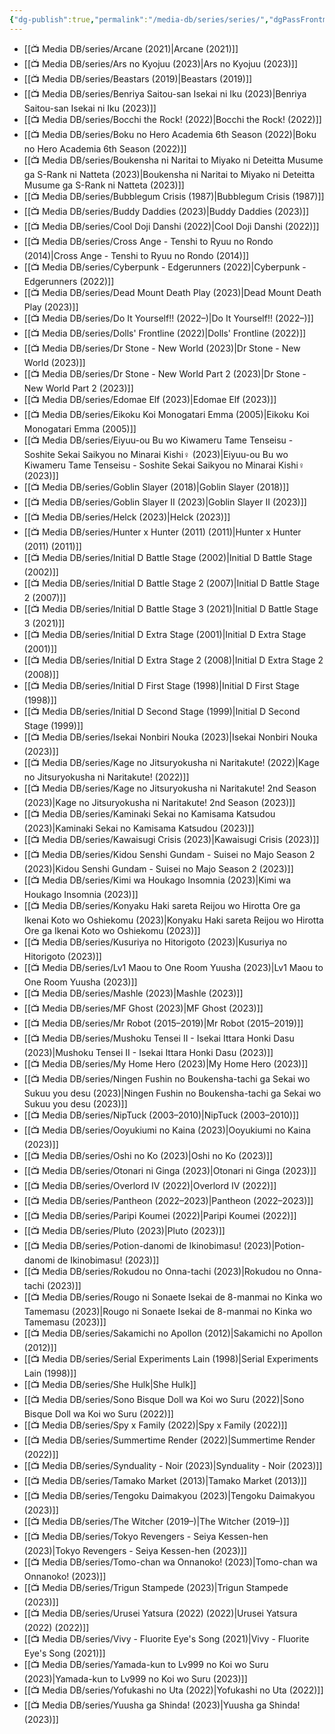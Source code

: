 ```yaml
---
{"dg-publish":true,"permalink":"/media-db/series/series/","dgPassFrontmatter":true,"noteIcon":"3","created":"2023-12-12T19:56:06.519+05:30","updated":"2023-12-29T21:47:26.264+05:30"}
---
```



- [[📺 Media DB/series/Arcane (2021)\|Arcane (2021)]]
- [[📺 Media DB/series/Ars no Kyojuu (2023)\|Ars no Kyojuu (2023)]]
- [[📺 Media DB/series/Beastars (2019)\|Beastars (2019)]]
- [[📺 Media DB/series/Benriya Saitou-san Isekai ni Iku (2023)\|Benriya Saitou-san Isekai ni Iku (2023)]]
- [[📺 Media DB/series/Bocchi the Rock! (2022)\|Bocchi the Rock! (2022)]]
- [[📺 Media DB/series/Boku no Hero Academia 6th Season (2022)\|Boku no Hero Academia 6th Season (2022)]]
- [[📺 Media DB/series/Boukensha ni Naritai to Miyako ni Deteitta Musume ga S-Rank ni Natteta (2023)\|Boukensha ni Naritai to Miyako ni Deteitta Musume ga S-Rank ni Natteta (2023)]]
- [[📺 Media DB/series/Bubblegum Crisis (1987)\|Bubblegum Crisis (1987)]]
- [[📺 Media DB/series/Buddy Daddies (2023)\|Buddy Daddies (2023)]]
- [[📺 Media DB/series/Cool Doji Danshi (2022)\|Cool Doji Danshi (2022)]]
- [[📺 Media DB/series/Cross Ange - Tenshi to Ryuu no Rondo (2014)\|Cross Ange - Tenshi to Ryuu no Rondo (2014)]]
- [[📺 Media DB/series/Cyberpunk - Edgerunners (2022)\|Cyberpunk - Edgerunners (2022)]]
- [[📺 Media DB/series/Dead Mount Death Play (2023)\|Dead Mount Death Play (2023)]]
- [[📺 Media DB/series/Do It Yourself!! (2022–)\|Do It Yourself!! (2022–)]]
- [[📺 Media DB/series/Dolls' Frontline (2022)\|Dolls' Frontline (2022)]]
- [[📺 Media DB/series/Dr Stone - New World (2023)\|Dr Stone - New World (2023)]]
- [[📺 Media DB/series/Dr Stone - New World Part 2 (2023)\|Dr Stone - New World Part 2 (2023)]]
- [[📺 Media DB/series/Edomae Elf (2023)\|Edomae Elf (2023)]]
- [[📺 Media DB/series/Eikoku Koi Monogatari Emma (2005)\|Eikoku Koi Monogatari Emma (2005)]]
- [[📺 Media DB/series/Eiyuu-ou Bu wo Kiwameru Tame Tenseisu - Soshite Sekai Saikyou no Minarai Kishi♀ (2023)\|Eiyuu-ou Bu wo Kiwameru Tame Tenseisu - Soshite Sekai Saikyou no Minarai Kishi♀ (2023)]]
- [[📺 Media DB/series/Goblin Slayer (2018)\|Goblin Slayer (2018)]]
- [[📺 Media DB/series/Goblin Slayer II (2023)\|Goblin Slayer II (2023)]]
- [[📺 Media DB/series/Helck (2023)\|Helck (2023)]]
- [[📺 Media DB/series/Hunter x Hunter (2011) (2011)\|Hunter x Hunter (2011) (2011)]]
- [[📺 Media DB/series/Initial D Battle Stage (2002)\|Initial D Battle Stage (2002)]]
- [[📺 Media DB/series/Initial D Battle Stage 2 (2007)\|Initial D Battle Stage 2 (2007)]]
- [[📺 Media DB/series/Initial D Battle Stage 3 (2021)\|Initial D Battle Stage 3 (2021)]]
- [[📺 Media DB/series/Initial D Extra Stage (2001)\|Initial D Extra Stage (2001)]]
- [[📺 Media DB/series/Initial D Extra Stage 2 (2008)\|Initial D Extra Stage 2 (2008)]]
- [[📺 Media DB/series/Initial D First Stage (1998)\|Initial D First Stage (1998)]]
- [[📺 Media DB/series/Initial D Second Stage (1999)\|Initial D Second Stage (1999)]]
- [[📺 Media DB/series/Isekai Nonbiri Nouka (2023)\|Isekai Nonbiri Nouka (2023)]]
- [[📺 Media DB/series/Kage no Jitsuryokusha ni Naritakute! (2022)\|Kage no Jitsuryokusha ni Naritakute! (2022)]]
- [[📺 Media DB/series/Kage no Jitsuryokusha ni Naritakute! 2nd Season (2023)\|Kage no Jitsuryokusha ni Naritakute! 2nd Season (2023)]]
- [[📺 Media DB/series/Kaminaki Sekai no Kamisama Katsudou (2023)\|Kaminaki Sekai no Kamisama Katsudou (2023)]]
- [[📺 Media DB/series/Kawaisugi Crisis (2023)\|Kawaisugi Crisis (2023)]]
- [[📺 Media DB/series/Kidou Senshi Gundam - Suisei no Majo Season 2 (2023)\|Kidou Senshi Gundam - Suisei no Majo Season 2 (2023)]]
- [[📺 Media DB/series/Kimi wa Houkago Insomnia (2023)\|Kimi wa Houkago Insomnia (2023)]]
- [[📺 Media DB/series/Konyaku Haki sareta Reijou wo Hirotta Ore ga Ikenai Koto wo Oshiekomu (2023)\|Konyaku Haki sareta Reijou wo Hirotta Ore ga Ikenai Koto wo Oshiekomu (2023)]]
- [[📺 Media DB/series/Kusuriya no Hitorigoto (2023)\|Kusuriya no Hitorigoto (2023)]]
- [[📺 Media DB/series/Lv1 Maou to One Room Yuusha (2023)\|Lv1 Maou to One Room Yuusha (2023)]]
- [[📺 Media DB/series/Mashle (2023)\|Mashle (2023)]]
- [[📺 Media DB/series/MF Ghost (2023)\|MF Ghost (2023)]]
- [[📺 Media DB/series/Mr Robot (2015–2019)\|Mr Robot (2015–2019)]]
- [[📺 Media DB/series/Mushoku Tensei II - Isekai Ittara Honki Dasu (2023)\|Mushoku Tensei II - Isekai Ittara Honki Dasu (2023)]]
- [[📺 Media DB/series/My Home Hero (2023)\|My Home Hero (2023)]]
- [[📺 Media DB/series/Ningen Fushin no Boukensha-tachi ga Sekai wo Sukuu you desu (2023)\|Ningen Fushin no Boukensha-tachi ga Sekai wo Sukuu you desu (2023)]]
- [[📺 Media DB/series/NipTuck (2003–2010)\|NipTuck (2003–2010)]]
- [[📺 Media DB/series/Ooyukiumi no Kaina (2023)\|Ooyukiumi no Kaina (2023)]]
- [[📺 Media DB/series/Oshi no Ko (2023)\|Oshi no Ko (2023)]]
- [[📺 Media DB/series/Otonari ni Ginga (2023)\|Otonari ni Ginga (2023)]]
- [[📺 Media DB/series/Overlord IV (2022)\|Overlord IV (2022)]]
- [[📺 Media DB/series/Pantheon (2022–2023)\|Pantheon (2022–2023)]]
- [[📺 Media DB/series/Paripi Koumei (2022)\|Paripi Koumei (2022)]]
- [[📺 Media DB/series/Pluto (2023)\|Pluto (2023)]]
- [[📺 Media DB/series/Potion-danomi de Ikinobimasu! (2023)\|Potion-danomi de Ikinobimasu! (2023)]]
- [[📺 Media DB/series/Rokudou no Onna-tachi (2023)\|Rokudou no Onna-tachi (2023)]]
- [[📺 Media DB/series/Rougo ni Sonaete Isekai de 8-manmai no Kinka wo Tamemasu (2023)\|Rougo ni Sonaete Isekai de 8-manmai no Kinka wo Tamemasu (2023)]]
- [[📺 Media DB/series/Sakamichi no Apollon (2012)\|Sakamichi no Apollon (2012)]]
- [[📺 Media DB/series/Serial Experiments Lain (1998)\|Serial Experiments Lain (1998)]]
- [[📺 Media DB/series/She Hulk\|She Hulk]]
- [[📺 Media DB/series/Sono Bisque Doll wa Koi wo Suru (2022)\|Sono Bisque Doll wa Koi wo Suru (2022)]]
- [[📺 Media DB/series/Spy x Family (2022)\|Spy x Family (2022)]]
- [[📺 Media DB/series/Summertime Render (2022)\|Summertime Render (2022)]]
- [[📺 Media DB/series/Synduality - Noir (2023)\|Synduality - Noir (2023)]]
- [[📺 Media DB/series/Tamako Market (2013)\|Tamako Market (2013)]]
- [[📺 Media DB/series/Tengoku Daimakyou (2023)\|Tengoku Daimakyou (2023)]]
- [[📺 Media DB/series/The Witcher (2019–)\|The Witcher (2019–)]]
- [[📺 Media DB/series/Tokyo Revengers - Seiya Kessen-hen (2023)\|Tokyo Revengers - Seiya Kessen-hen (2023)]]
- [[📺 Media DB/series/Tomo-chan wa Onnanoko! (2023)\|Tomo-chan wa Onnanoko! (2023)]]
- [[📺 Media DB/series/Trigun Stampede (2023)\|Trigun Stampede (2023)]]
- [[📺 Media DB/series/Urusei Yatsura (2022) (2022)\|Urusei Yatsura (2022) (2022)]]
- [[📺 Media DB/series/Vivy - Fluorite Eye's Song (2021)\|Vivy - Fluorite Eye's Song (2021)]]
- [[📺 Media DB/series/Yamada-kun to Lv999 no Koi wo Suru (2023)\|Yamada-kun to Lv999 no Koi wo Suru (2023)]]
- [[📺 Media DB/series/Yofukashi no Uta (2022)\|Yofukashi no Uta (2022)]]
- [[📺 Media DB/series/Yuusha ga Shinda! (2023)\|Yuusha ga Shinda! (2023)]]

